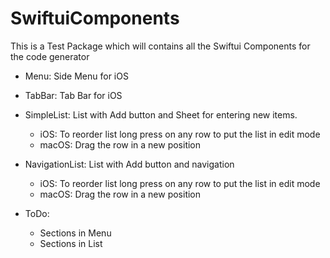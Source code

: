 # SwiftuiComponents

This is a Test Package which will contains all the Swiftui Components for the code generator

- Menu: Side Menu for iOS

- TabBar: Tab Bar for iOS

- SimpleList: List with Add button and Sheet for entering new items.
    - iOS: To reorder list long press on any row to put the list in edit mode
    - macOS: Drag the row in a new position

- NavigationList: List with Add button and navigation
    - iOS: To reorder list long press on any row to put the list in edit mode
    - macOS: Drag the row in a new position

- ToDo:

    - Sections in Menu
    - Sections in List

